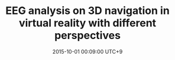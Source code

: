 ---
title:          "EEG analysis on 3D navigation in virtual reality with different perspectives"
date:           2015-10-01 00:09:00 UTC+9
selected:       false
pub:            "International Conference on Human-Agent Interaction (HAI)"
pub_date:       "2015"
authors:
- Jooyeon Lee
- Seong-Eun Moon
- Manri Cheon
- Jong-Seok Lee
links:
  Paper: https://dl.acm.org/doi/10.1145/2814940.2814982
---